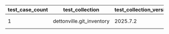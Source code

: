 | test_case_count | test_collection | test_collection_version | test_component | test_job_link | test_component_git_branch | test_component_git_commit_hash | test_case_id | test_date | test_description | test_failed | test_details_link |
| --- | --- | --- | --- | --- | --- | --- | --- | --- | --- | --- | --- |
| 1 | dettonville.git_inventory | 2025.7.2 | update_inventory | ljohnson:/Users/ljohnson/repos/ansible/ansible_collections/dettonville/git_inventory/tests/integration/targets | main | 4f53b46 | group01 | 2025-07-08T22:25:54Z | Add groups | True | [test details](./update_inventory/test.results/test_group01/test-results.detailed.yml) |
